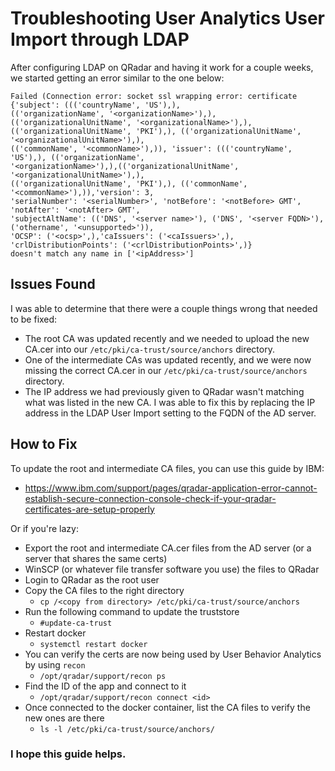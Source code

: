 # Troubleshooting User Analytics User Import through LDAP

After configuring LDAP on QRadar and having it work for a couple weeks, we started getting an error similar to the one below:

```
Failed (Connection error: socket ssl wrapping error: certificate {'subject': ((('countryName', 'US'),),
(('organizationName', '<organizationName>'),), (('organizationalUnitName', '<organizationalName>'),),
(('organizationalUnitName', 'PKI'),), (('organizationalUnitName', '<organizationalUnitName>'),),
(('commonName', '<commonName>'),)), 'issuer': ((('countryName', 'US'),), (('organizationName',
'<organizationName>'),),(('organizationalUnitName', '<organizationalUnitName>'),),
(('organizationalUnitName', 'PKI'),), (('commonName', '<commonName>'),)),'version': 3,
'serialNumber': '<serialNumber>', 'notBefore': '<notBefore> GMT', 'notAfter': '<notAfter> GMT',
'subjectAltName': (('DNS', '<server name>'), ('DNS', '<server FQDN>'), ('othername', '<unsupported>')),
'OCSP': ('<ocsp>',),'caIssuers': ('<caIssuers>',), 'crlDistributionPoints': ('<crlDistributionPoints>',)}
doesn't match any name in ['<ipAddress>']
```

## Issues Found

I was able to determine that there were a couple things wrong that needed to be fixed:

- The root CA was updated recently and we needed to upload the new CA.cer into our `/etc/pki/ca-trust/source/anchors` directory.
- One of the intermediate CAs was updated recently, and we were now missing the correct CA.cer in our `/etc/pki/ca-trust/source/anchors` directory.
- The IP address we had previously given to QRadar wasn't matching what was listed in the new CA. I was able to fix this by replacing the IP address in the LDAP User Import setting to the FQDN of the AD server.

## How to Fix

To update the root and intermediate CA files, you can use this guide by IBM:
- https://www.ibm.com/support/pages/qradar-application-error-cannot-establish-secure-connection-console-check-if-your-qradar-certificates-are-setup-properly

Or if you're lazy:

- Export the root and intermediate CA.cer files from the AD server (or a server that shares the same certs)
- WinSCP (or whatever file transfer software you use) the files to QRadar
- Login to QRadar as the root user
- Copy the CA files to the right directory
  - `cp /<copy from directory> /etc/pki/ca-trust/source/anchors`
- Run the following command to update the truststore
  - `#update-ca-trust`
- Restart docker
  - `systemctl restart docker`
- You can verify the certs are now being used by User Behavior Analytics by using `recon`
  - `/opt/qradar/support/recon ps`
- Find the ID of the app and connect to it
  - `/opt/qradar/support/recon connect <id>`
- Once connected to the docker container, list the CA files to verify the new ones are there
  - `ls -l /etc/pki/ca-trust/source/anchors/`
 

### I hope this guide helps.
